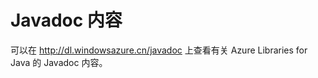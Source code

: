 <properties linkid="develop-java-javadocs" urlDisplayName="Javadocs" pageTitle="Javadocs - Azure resources" metaKeywords="" description="Javadoc API reference for the Azure SDK for Java." metaCanonical="" services="" documentationCenter="Java" title="Javadoc Content" authors="robmcm" solutions="" manager="wpickett" editor="mollybos" scriptId="" videoId="" />
<tags ms.service=""
    ms.date=""
    wacn.date=""
    />

# Javadoc 内容

可以在 <http://dl.windowsazure.cn/javadoc> 上查看有关 Azure Libraries for Java 的 Javadoc 内容。

